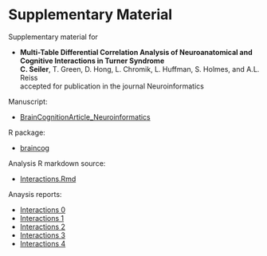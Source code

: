 # Supplementary Material

Supplementary material for

* **Multi-Table Differential Correlation Analysis of Neuroanatomical and Cognitive Interactions in Turner Syndrome** <br> 
**C. Seiler**, T. Green, D. Hong, L. Chromik, L. Huffman, S. Holmes, and A.L. Reiss <br>
accepted for publication in the journal Neuroinformatics

Manuscript:

* [BrainCognitionArticle_Neuroinformatics](https://christofseiler.github.io/braincog/BrainCognitionArticle_Neuroinformatics.pdf)

R package:

* [braincog](https://github.com/ChristofSeiler/braincog)

Analysis R markdown source:

* [Interactions.Rmd](Interactions.Rmd)

Anaysis reports:

* [Interactions 0](https://christofseiler.github.io/braincog/supplementary_materials/Interactions_0.html)
* [Interactions 1](https://christofseiler.github.io/braincog/supplementary_materials/Interactions_1.html)
* [Interactions 2](https://christofseiler.github.io/braincog/supplementary_materials/Interactions_2.html)
* [Interactions 3](https://christofseiler.github.io/braincog/supplementary_materials/Interactions_3.html)
* [Interactions 4](https://christofseiler.github.io/braincog/supplementary_materials/Interactions_4.html)
